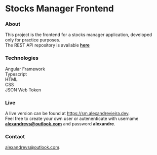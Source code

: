 # Stocks Manager Frontend

### About
This project is the frontend for a stocks manager application, developed only for practice purposes.  
The REST API repository is available **[here](https://github.com/alexandrer0x/Stocks-Manager-API)**

### Technologies
Angular Framework  
Typescript  
HTML  
CSS  
JSON Web Token

### Live
A live version can be found at https://sm.alexandrevieira.dev.  
Feel free to create your own user or autenenticate with username **alexandrevs@outlook.com** and password **alexandre**.

### Contact
alexandrevs@outlook.com.
